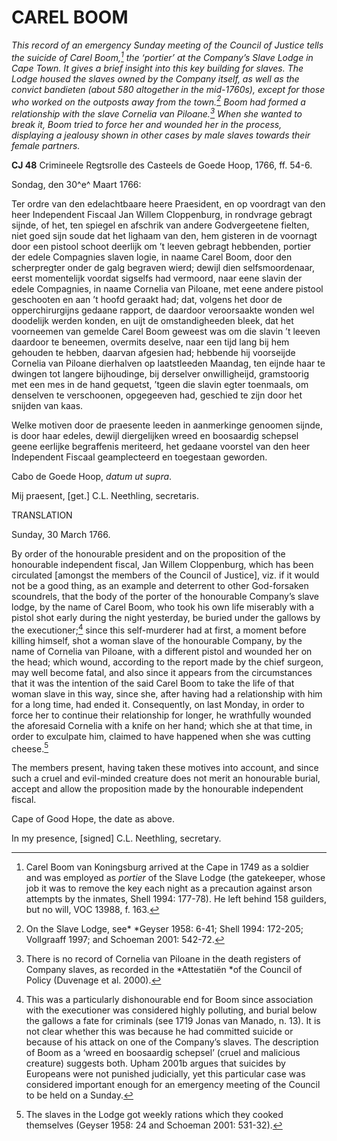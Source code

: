 # CAREL BOOM

*This record of an emergency Sunday meeting of the Council of Justice tells the suicide of Carel Boom,[^1] the ‘portier’ at the Company’s Slave Lodge in Cape Town. It gives a brief insight into this key building for slaves. The Lodge housed the slaves owned by the Company itself, as well as the convict *bandieten* (about 580 altogether in the mid-1760s), except for those who worked on the outposts away from the town.[^2] Boom had formed a relationship with the slave Cornelia van Piloane.[^3] When she wanted to break it, Boom tried to force her and wounded her in the process, displaying a jealousy shown in other cases by male slaves towards their female partners.*

**CJ 48** Crimineele Regtsrolle des Casteels de Goede Hoop, 1766, ff. 54-6.

Sondag, den 30^e^ Maart 1766:

Ter ordre van den edelachtbaare heere Praesident, en op voordragt van den heer Independent Fiscaal Jan Willem Cloppenburg, in rondvrage gebragt sijnde, of het, ten spiegel en afschrik van andere Godvergeetene fielten, niet goed sijn soude dat het lighaam van den, hem gisteren in de voornagt door een pistool schoot deerlijk om ’t leeven gebragt hebbenden, portier der edele Compagnies slaven logie, in naame Carel Boom, door den scherpregter onder de galg begraven wierd; dewijl dien selfsmoordenaar, eerst momentelijk voordat sigselfs had vermoord, naar eene slavin der edele Compagnies, in naame Cornelia van Piloane, met eene andere pistool geschooten en aan ’t hoofd geraakt had; dat, volgens het door de opperchirurgijns gedaane rapport, de daardoor veroorsaakte wonden wel doodelijk werden konden, en uijt de omstandigheeden bleek, dat het voorneemen van gemelde Carel Boom geweest was om die slavin ’t leeven daardoor te beneemen, overmits deselve, naar een tijd lang bij hem gehouden te hebben, daarvan afgesien had; hebbende hij voorseijde Cornelia van Piloane dierhalven op laatstleeden Maandag, ten eijnde haar te dwingen tot langere bijhoudinge, bij derselver onwilligheijd, gramstoorig met een mes in de hand gequetst, ’tgeen die slavin egter toenmaals, om denselven te verschoonen, opgegeeven had, geschied te zijn door het snijden van kaas.

Welke motiven door de praesente leeden in aanmerkinge genoomen sijnde, is door haar edeles, dewijl diergelijken wreed en boosaardig schepsel geene eerlijke begraffenis meriteerd, het gedaane voorstel van den heer Independent Fiscaal geamplecteerd en toegestaan geworden.

Cabo de Goede Hoop, *datum ut supra*.

Mij praesent, \[get.\] C.L. Neethling, secretaris.

TRANSLATION

Sunday, 30 March 1766.

By order of the honourable president and on the proposition of the honourable independent fiscal, Jan Willem Cloppenburg, which has been circulated \[amongst the members of the Council of Justice\], viz. if it would not be a good thing, as an example and deterrent to other God-forsaken scoundrels, that the body of the porter of the honourable Company’s slave lodge, by the name of Carel Boom, who took his own life miserably with a pistol shot early during the night yesterday, be buried under the gallows by the executioner;[^4] since this self-murderer had at first, a moment before killing himself, shot a woman slave of the honourable Company, by the name of Cornelia van Piloane, with a different pistol and wounded her on the head; which wound, according to the report made by the chief surgeon, may well become fatal, and also since it appears from the circumstances that it was the intention of the said Carel Boom to take the life of that woman slave in this way, since she, after having had a relationship with him for a long time, had ended it. Consequently, on last Monday, in order to force her to continue their relationship for longer, he wrathfully wounded the aforesaid Cornelia with a knife on her hand; which she at that time, in order to exculpate him, claimed to have happened when she was cutting cheese.[^5]

The members present, having taken these motives into account, and since such a cruel and evil-minded creature does not merit an honourable burial, accept and allow the proposition made by the honourable independent fiscal.

Cape of Good Hope, the date as above.

In my presence, \[signed\] C.L. Neethling, secretary.

[^1]: Carel Boom van Koningsburg arrived at the Cape in 1749 as a soldier and was employed as *portier* of the Slave Lodge (the gatekeeper, whose job it was to remove the key each night as a precaution against arson attempts by the inmates, Shell 1994: 177-78). He left behind 158 guilders, but no will, VOC 13988, f. 163.

[^2]: On the Slave Lodge, see* *Geyser 1958: 6-41; Shell 1994: 172-205; Vollgraaff 1997; and Schoeman 2001: 542-72.

[^3]: There is no record of Cornelia van Piloane in the death registers of Company slaves, as recorded in the *Attestatiën *of the Council of Policy (Duvenage et al. 2000).

[^4]:  This was a particularly dishonourable end for Boom since association with the executioner was considered highly polluting, and burial below the gallows a fate for criminals (see 1719 Jonas van Manado, n. 13). It is not clear whether this was because he had committed suicide or because of his attack on one of the Company’s slaves. The description of Boom as a ‘wreed en boosaardig schepsel’ (cruel and malicious creature) suggests both. Upham 2001b argues that suicides by Europeans were not punished judicially, yet this particular case was considered important enough for an emergency meeting of the Council to be held on a Sunday.

[^5]:  The slaves in the Lodge got weekly rations which they cooked themselves (Geyser 1958: 24 and Schoeman 2001: 531-32).